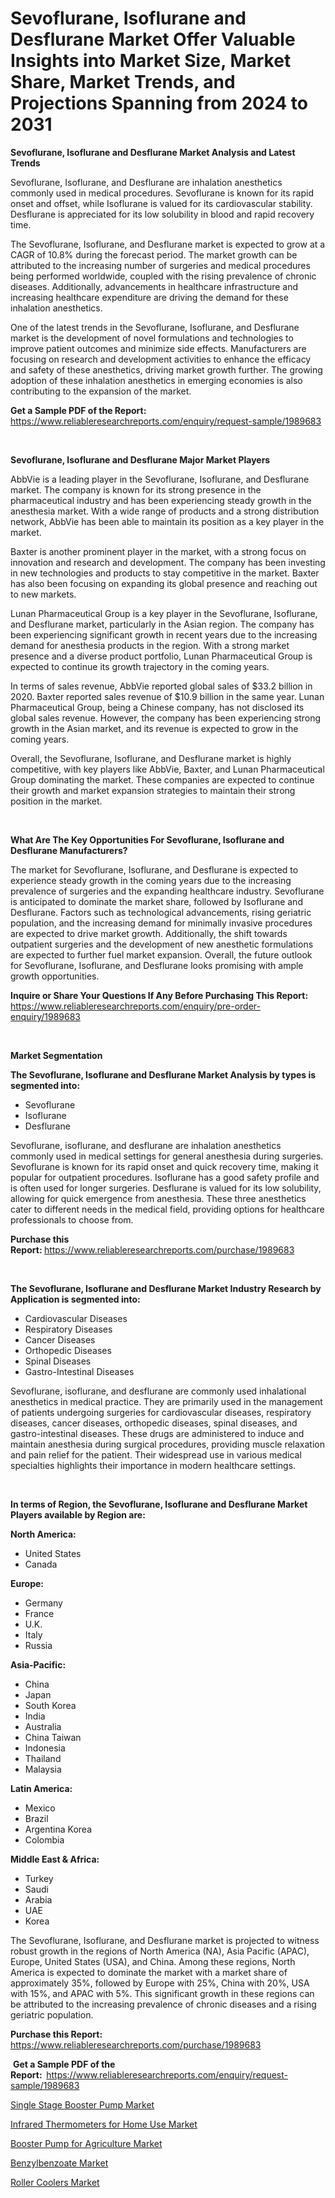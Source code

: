 <p><h1>Sevoflurane, Isoflurane and Desflurane Market Offer Valuable Insights into Market Size, Market Share, Market Trends, and Projections Spanning from 2024 to 2031</h1></p><p><strong>Sevoflurane, Isoflurane and Desflurane Market Analysis and Latest Trends</strong></p>
<p><p>Sevoflurane, Isoflurane, and Desflurane are inhalation anesthetics commonly used in medical procedures. Sevoflurane is known for its rapid onset and offset, while Isoflurane is valued for its cardiovascular stability. Desflurane is appreciated for its low solubility in blood and rapid recovery time. </p><p>The Sevoflurane, Isoflurane, and Desflurane market is expected to grow at a CAGR of 10.8% during the forecast period. The market growth can be attributed to the increasing number of surgeries and medical procedures being performed worldwide, coupled with the rising prevalence of chronic diseases. Additionally, advancements in healthcare infrastructure and increasing healthcare expenditure are driving the demand for these inhalation anesthetics.</p><p>One of the latest trends in the Sevoflurane, Isoflurane, and Desflurane market is the development of novel formulations and technologies to improve patient outcomes and minimize side effects. Manufacturers are focusing on research and development activities to enhance the efficacy and safety of these anesthetics, driving market growth further. The growing adoption of these inhalation anesthetics in emerging economies is also contributing to the expansion of the market.</p></p>
<p><strong>Get a Sample PDF of the Report:&nbsp;</strong> <a href="https://www.reliableresearchreports.com/enquiry/request-sample/1989683">https://www.reliableresearchreports.com/enquiry/request-sample/1989683</a></p>
<p>&nbsp;</p>
<p><strong>Sevoflurane, Isoflurane and Desflurane Major Market Players</strong></p>
<p><p>AbbVie is a leading player in the Sevoflurane, Isoflurane, and Desflurane market. The company is known for its strong presence in the pharmaceutical industry and has been experiencing steady growth in the anesthesia market. With a wide range of products and a strong distribution network, AbbVie has been able to maintain its position as a key player in the market.</p><p>Baxter is another prominent player in the market, with a strong focus on innovation and research and development. The company has been investing in new technologies and products to stay competitive in the market. Baxter has also been focusing on expanding its global presence and reaching out to new markets.</p><p>Lunan Pharmaceutical Group is a key player in the Sevoflurane, Isoflurane, and Desflurane market, particularly in the Asian region. The company has been experiencing significant growth in recent years due to the increasing demand for anesthesia products in the region. With a strong market presence and a diverse product portfolio, Lunan Pharmaceutical Group is expected to continue its growth trajectory in the coming years.</p><p>In terms of sales revenue, AbbVie reported global sales of $33.2 billion in 2020. Baxter reported sales revenue of $10.9 billion in the same year. Lunan Pharmaceutical Group, being a Chinese company, has not disclosed its global sales revenue. However, the company has been experiencing strong growth in the Asian market, and its revenue is expected to grow in the coming years. </p><p>Overall, the Sevoflurane, Isoflurane, and Desflurane market is highly competitive, with key players like AbbVie, Baxter, and Lunan Pharmaceutical Group dominating the market. These companies are expected to continue their growth and market expansion strategies to maintain their strong position in the market.</p></p>
<p>&nbsp;</p>
<p><strong>What Are The Key Opportunities For Sevoflurane, Isoflurane and Desflurane Manufacturers?</strong></p>
<p><p>The market for Sevoflurane, Isoflurane, and Desflurane is expected to experience steady growth in the coming years due to the increasing prevalence of surgeries and the expanding healthcare industry. Sevoflurane is anticipated to dominate the market share, followed by Isoflurane and Desflurane. Factors such as technological advancements, rising geriatric population, and the increasing demand for minimally invasive procedures are expected to drive market growth. Additionally, the shift towards outpatient surgeries and the development of new anesthetic formulations are expected to further fuel market expansion. Overall, the future outlook for Sevoflurane, Isoflurane, and Desflurane looks promising with ample growth opportunities.</p></p>
<p><strong>Inquire or Share Your Questions If Any Before Purchasing This Report:</strong> <a href="https://www.reliableresearchreports.com/enquiry/pre-order-enquiry/1989683">https://www.reliableresearchreports.com/enquiry/pre-order-enquiry/1989683</a></p>
<p>&nbsp;</p>
<p><strong>Market Segmentation</strong></p>
<p><strong>The Sevoflurane, Isoflurane and Desflurane Market Analysis by types is segmented into:</strong></p>
<p><ul><li>Sevoflurane</li><li>Isoflurane</li><li>Desflurane</li></ul></p>
<p><p>Sevoflurane, isoflurane, and desflurane are inhalation anesthetics commonly used in medical settings for general anesthesia during surgeries. Sevoflurane is known for its rapid onset and quick recovery time, making it popular for outpatient procedures. Isoflurane has a good safety profile and is often used for longer surgeries. Desflurane is valued for its low solubility, allowing for quick emergence from anesthesia. These three anesthetics cater to different needs in the medical field, providing options for healthcare professionals to choose from.</p></p>
<p><strong>Purchase this Report:&nbsp;</strong><a href="https://www.reliableresearchreports.com/purchase/1989683">https://www.reliableresearchreports.com/purchase/1989683</a></p>
<p>&nbsp;</p>
<p><strong>The Sevoflurane, Isoflurane and Desflurane Market Industry Research by Application is segmented into:</strong></p>
<p><ul><li>Cardiovascular Diseases</li><li>Respiratory Diseases</li><li>Cancer Diseases</li><li>Orthopedic Diseases</li><li>Spinal Diseases</li><li>Gastro-Intestinal Diseases</li></ul></p>
<p><p>Sevoflurane, isoflurane, and desflurane are commonly used inhalational anesthetics in medical practice. They are primarily used in the management of patients undergoing surgeries for cardiovascular diseases, respiratory diseases, cancer diseases, orthopedic diseases, spinal diseases, and gastro-intestinal diseases. These drugs are administered to induce and maintain anesthesia during surgical procedures, providing muscle relaxation and pain relief for the patient. Their widespread use in various medical specialties highlights their importance in modern healthcare settings.</p></p>
<p>&nbsp;</p>
<p><strong>In terms of Region, the Sevoflurane, Isoflurane and Desflurane Market Players available by Region are:</strong></p>
<p>
    <p> <strong> North America: </strong>
        <ul>
            <li>United States</li>
            <li>Canada</li>
        </ul>
        </p> 
    <p> <strong> Europe: </strong>
        <ul>
            <li>Germany</li>
            <li>France</li>
            <li>U.K.</li>
            <li>Italy</li>
            <li>Russia</li>
        </ul>
        </p> 
    <p> <strong> Asia-Pacific: </strong>
        <ul>
            <li>China</li>
            <li>Japan</li>
            <li>South Korea</li>
            <li>India</li>
            <li>Australia</li>
            <li>China Taiwan</li>
            <li>Indonesia</li>
            <li>Thailand</li>
            <li>Malaysia</li>
        </ul>
        </p> 
    <p> <strong> Latin America: </strong>
        <ul>
            <li>Mexico</li>
            <li>Brazil</li>
            <li>Argentina Korea</li>
            <li>Colombia</li>
        </ul>
        </p> 
    <p> <strong> Middle East & Africa: </strong>
        <ul>
            <li>Turkey</li>
            <li>Saudi</li>
            <li>Arabia</li>
            <li>UAE</li>
            <li>Korea</li>
        </ul>
    </p>
    </p>
<p><p>The Sevoflurane, Isoflurane, and Desflurane market is projected to witness robust growth in the regions of North America (NA), Asia Pacific (APAC), Europe, United States (USA), and China. Among these regions, North America is expected to dominate the market with a market share of approximately 35%, followed by Europe with 25%, China with 20%, USA with 15%, and APAC with 5%. This significant growth in these regions can be attributed to the increasing prevalence of chronic diseases and a rising geriatric population.</p></p>
<p><strong>Purchase this Report: </strong><a href="https://www.reliableresearchreports.com/purchase/1989683">https://www.reliableresearchreports.com/purchase/1989683</a></p>
<p>&nbsp;<strong>Get a Sample PDF of the Report:&nbsp;&nbsp;</strong><a href="https://www.reliableresearchreports.com/enquiry/request-sample/1989683">https://www.reliableresearchreports.com/enquiry/request-sample/1989683</a></p>
<p><strong></strong></p>
<p><p><a href="https://invited-way-688.notion.site/Single-Stage-Booster-Pump-Market-Size-Focuses-on-Market-Dynamics-In-Depth-Analysis-and-Future-Proje-1eb3e85335284162ace3ccf793c60c3a">Single Stage Booster Pump Market</a></p><p><a href="https://mire-aunt-385.notion.site/Infrared-Thermometers-for-Home-Use-Market-Provides-a-Comprehensive-Analysis-Including-a-Macro-Overvi-cfd8a651ac994f5498d74cfb8d3751ed">Infrared Thermometers for Home Use Market</a></p><p><a href="https://butternut-bug-553.notion.site/Booster-Pump-for-Agriculture-Market-Size-Furnishes-Valuable-Information-Encompassing-Market-Share-M-4be9b82fb11f48bb8e65c66a37d5fb24">Booster Pump for Agriculture Market</a></p><p><a href="https://view.publitas.com/reportprime-1/benzylbenzoate-market-size-and-growth-market-segmentation-regional-and-country-breakdowns-and-market-trends-for-period-from-2024-2031/">Benzylbenzoate Market</a></p><p><a href="https://view.publitas.com/reportprime-1/roller-coolers-market-research-report-forecasted-for-period-from-2024-2031-by-market-type-market-application-and-region/">Roller Coolers Market</a></p></p>